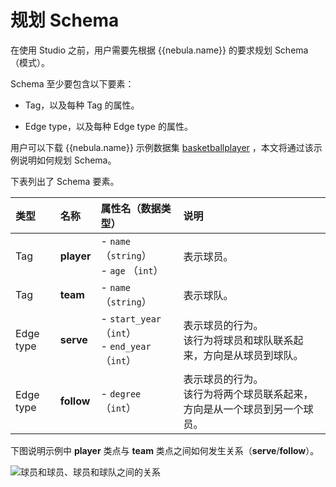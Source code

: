 # 规划 Schema

在使用 Studio 之前，用户需要先根据 {{nebula.name}} 的要求规划 Schema（模式）。

 Schema 至少要包含以下要素：

* Tag，以及每种 Tag 的属性。

* Edge type，以及每种 Edge type 的属性。

用户可以下载 {{nebula.name}} 示例数据集 [basketballplayer](https://docs-cdn.nebula-graph.com.cn/dataset/dataset.zip "点击下载") ，本文将通过该示例说明如何规划 Schema。

下表列出了 Schema 要素。

| 类型 | 名称 | 属性名（数据类型） | 说明 |
| :--- | :--- | :---| :--- |
| Tag |  **player**  | - `name` （`string`） <br>- `age` （`int`）  | 表示球员。  |
| Tag |   **team** | - `name` （`string`） |  表示球队。 |
| Edge type |  **serve**  | - `start_year` （`int`） <br> - `end_year` （`int`） | 表示球员的行为。<br>该行为将球员和球队联系起来，方向是从球员到球队。  |
| Edge type |  **follow**  | - `degree`（`int`）  | 表示球员的行为。<br>该行为将两个球员联系起来，方向是从一个球员到另一个球员。  |

下图说明示例中 **player** 类点与 **team** 类点之间如何发生关系（**serve**/**follow**）。

![球员和球员、球员和球队之间的关系](https://docs-cdn.nebula-graph.com.cn/figures/st-ug-013-cn.png)
